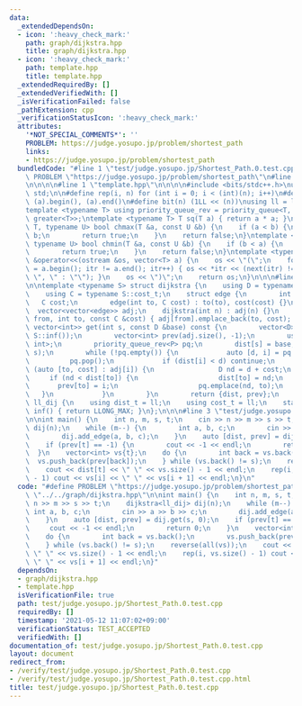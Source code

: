 ```yaml
---
data:
  _extendedDependsOn:
  - icon: ':heavy_check_mark:'
    path: graph/dijkstra.hpp
    title: graph/dijkstra.hpp
  - icon: ':heavy_check_mark:'
    path: template.hpp
    title: template.hpp
  _extendedRequiredBy: []
  _extendedVerifiedWith: []
  _isVerificationFailed: false
  _pathExtension: cpp
  _verificationStatusIcon: ':heavy_check_mark:'
  attributes:
    '*NOT_SPECIAL_COMMENTS*': ''
    PROBLEM: https://judge.yosupo.jp/problem/shortest_path
    links:
    - https://judge.yosupo.jp/problem/shortest_path
  bundledCode: "#line 1 \"test/judge.yosupo.jp/Shortest_Path.0.test.cpp\"\n#define\
    \ PROBLEM \"https://judge.yosupo.jp/problem/shortest_path\"\n#line 1 \"graph/dijkstra.hpp\"\
    \n\n\n\n#line 1 \"template.hpp\"\n\n\n\n#include <bits/stdc++.h>\nusing namespace\
    \ std;\n\n#define rep(i, n) for (int i = 0; i < (int)(n); i++)\n#define all(a)\
    \ (a).begin(), (a).end()\n#define bit(n) (1LL << (n))\nusing ll = long long;\n\
    template <typename T> using priority_queue_rev = priority_queue<T, vector<T>,\
    \ greater<T>>;\ntemplate <typename T> T sq(T a) { return a * a; }\ntemplate <typename\
    \ T, typename U> bool chmax(T &a, const U &b) {\n    if (a < b) {\n        a =\
    \ b;\n        return true;\n    }\n    return false;\n}\ntemplate <typename T,\
    \ typename U> bool chmin(T &a, const U &b) {\n    if (b < a) {\n        a = b;\n\
    \        return true;\n    }\n    return false;\n}\ntemplate <typename T> ostream\
    \ &operator<<(ostream &os, vector<T> a) {\n    os << \"(\";\n    for (auto itr\
    \ = a.begin(); itr != a.end(); itr++) { os << *itr << (next(itr) != a.end() ?\
    \ \", \" : \"\"); }\n    os << \")\";\n    return os;\n}\n\n\n#line 5 \"graph/dijkstra.hpp\"\
    \n\ntemplate <typename S> struct dijkstra {\n    using D = typename S::dist_t;\n\
    \    using C = typename S::cost_t;\n    struct edge {\n        int to;\n     \
    \   C cost;\n        edge(int to, C cost) : to(to), cost(cost) {}\n    };\n  \
    \  vector<vector<edge>> adj;\n    dijkstra(int n) : adj(n) {}\n    void add_edge(int\
    \ from, int to, const C &cost) { adj[from].emplace_back(to, cost); }\n    pair<vector<D>,\
    \ vector<int>> get(int s, const D &base) const {\n        vector<D> dist(adj.size(),\
    \ S::inf());\n        vector<int> prev(adj.size(), -1);\n        using P = pair<D,\
    \ int>;\n        priority_queue_rev<P> pq;\n        dist[s] = base;\n        pq.emplace(base,\
    \ s);\n        while (!pq.empty()) {\n            auto [d, i] = pq.top();\n  \
    \          pq.pop();\n            if (dist[i] < d) continue;\n            for\
    \ (auto [to, cost] : adj[i]) {\n                D nd = d + cost;\n           \
    \     if (nd < dist[to]) {\n                    dist[to] = nd;\n             \
    \       prev[to] = i;\n                    pq.emplace(nd, to);\n             \
    \   }\n            }\n        }\n        return {dist, prev};\n    }\n};\n\nstruct\
    \ ll_dij {\n    using dist_t = ll;\n    using cost_t = ll;\n    static dist_t\
    \ inf() { return LLONG_MAX; }\n};\n\n\n#line 3 \"test/judge.yosupo.jp/Shortest_Path.0.test.cpp\"\
    \n\nint main() {\n    int n, m, s, t;\n    cin >> n >> m >> s >> t;\n    dijkstra<ll_dij>\
    \ dij(n);\n    while (m--) {\n        int a, b, c;\n        cin >> a >> b >> c;\n\
    \        dij.add_edge(a, b, c);\n    }\n    auto [dist, prev] = dij.get(s, 0);\n\
    \    if (prev[t] == -1) {\n        cout << -1 << endl;\n        return 0;\n  \
    \  }\n    vector<int> vs{t};\n    do {\n        int back = vs.back();\n      \
    \  vs.push_back(prev[back]);\n    } while (vs.back() != s);\n    reverse(all(vs));\n\
    \    cout << dist[t] << \" \" << vs.size() - 1 << endl;\n    rep(i, vs.size()\
    \ - 1) cout << vs[i] << \" \" << vs[i + 1] << endl;\n}\n"
  code: "#define PROBLEM \"https://judge.yosupo.jp/problem/shortest_path\"\n#include\
    \ \"../../graph/dijkstra.hpp\"\n\nint main() {\n    int n, m, s, t;\n    cin >>\
    \ n >> m >> s >> t;\n    dijkstra<ll_dij> dij(n);\n    while (m--) {\n       \
    \ int a, b, c;\n        cin >> a >> b >> c;\n        dij.add_edge(a, b, c);\n\
    \    }\n    auto [dist, prev] = dij.get(s, 0);\n    if (prev[t] == -1) {\n   \
    \     cout << -1 << endl;\n        return 0;\n    }\n    vector<int> vs{t};\n\
    \    do {\n        int back = vs.back();\n        vs.push_back(prev[back]);\n\
    \    } while (vs.back() != s);\n    reverse(all(vs));\n    cout << dist[t] <<\
    \ \" \" << vs.size() - 1 << endl;\n    rep(i, vs.size() - 1) cout << vs[i] <<\
    \ \" \" << vs[i + 1] << endl;\n}"
  dependsOn:
  - graph/dijkstra.hpp
  - template.hpp
  isVerificationFile: true
  path: test/judge.yosupo.jp/Shortest_Path.0.test.cpp
  requiredBy: []
  timestamp: '2021-05-12 11:07:02+09:00'
  verificationStatus: TEST_ACCEPTED
  verifiedWith: []
documentation_of: test/judge.yosupo.jp/Shortest_Path.0.test.cpp
layout: document
redirect_from:
- /verify/test/judge.yosupo.jp/Shortest_Path.0.test.cpp
- /verify/test/judge.yosupo.jp/Shortest_Path.0.test.cpp.html
title: test/judge.yosupo.jp/Shortest_Path.0.test.cpp
---
```

